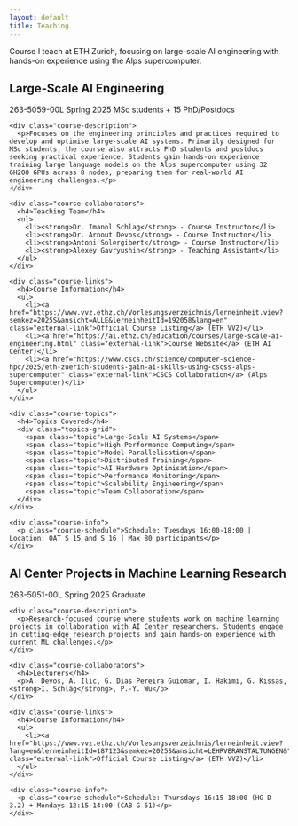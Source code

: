 ```yaml
---
layout: default
title: Teaching
---
```


<p class="page-description">Course I teach at ETH Zurich, focusing on large-scale AI engineering with hands-on experience using the Alps supercomputer.</p>

<section class="current-courses">
  <h2>Large-Scale AI Engineering</h2>
  
  <div class="course-card current">
    <div class="course-header">
      <div class="course-meta">
        <span class="course-code">263-5059-00L</span>
        <span class="semester">Spring 2025</span>
        <span class="level">MSc students + 15 PhD/Postdocs</span>
      </div>
    </div>
    
    <div class="course-description">
      <p>Focuses on the engineering principles and practices required to develop and optimise large-scale AI systems. Primarily designed for MSc students, the course also attracts PhD students and postdocs seeking practical experience. Students gain hands-on experience training large language models on the Alps supercomputer using 32 GH200 GPUs across 8 nodes, preparing them for real-world AI engineering challenges.</p>
    </div>
    
    <div class="course-collaborators">
      <h4>Teaching Team</h4>
      <ul>
        <li><strong>Dr. Imanol Schlag</strong> - Course Instructor</li>
        <li><strong>Dr. Arnout Devos</strong> - Course Instructor</li>
        <li><strong>Antoni Solergibert</strong> - Course Instructor</li>
        <li><strong>Alexey Gavryushin</strong> - Teaching Assistant</li>
      </ul>
    </div>
    
    <div class="course-links">
      <h4>Course Information</h4>
      <ul>
        <li><a href="https://www.vvz.ethz.ch/Vorlesungsverzeichnis/lerneinheit.view?semkez=2025S&ansicht=ALLE&lerneinheitId=192058&lang=en" class="external-link">Official Course Listing</a> (ETH VVZ)</li>
        <li><a href="https://ai.ethz.ch/education/courses/large-scale-ai-engineering.html" class="external-link">Course Website</a> (ETH AI Center)</li>
        <li><a href="https://www.cscs.ch/science/computer-science-hpc/2025/eth-zuerich-students-gain-ai-skills-using-cscss-alps-supercomputer" class="external-link">CSCS Collaboration</a> (Alps Supercomputer)</li>
      </ul>
    </div>
    
    <div class="course-topics">
      <h4>Topics Covered</h4>
      <div class="topics-grid">
        <span class="topic">Large-Scale AI Systems</span>
        <span class="topic">High-Performance Computing</span>
        <span class="topic">Model Parallelisation</span>
        <span class="topic">Distributed Training</span>
        <span class="topic">AI Hardware Optimisation</span>
        <span class="topic">Performance Monitoring</span>
        <span class="topic">Scalability Engineering</span>
        <span class="topic">Team Collaboration</span>
      </div>
    </div>
    
    <div class="course-info">
      <p class="course-schedule">Schedule: Tuesdays 16:00-18:00 | Location: OAT S 15 and S 16 | Max 80 participants</p>
    </div>
  </div>

</section>

<section class="current-courses">
  <h2>AI Center Projects in Machine Learning Research</h2>
  
  <div class="course-card">
    <div class="course-header">
      <div class="course-meta">
        <span class="course-code">263-5051-00L</span>
        <span class="semester">Spring 2025</span>
        <span class="level">Graduate</span>
      </div>
    </div>
    
    <div class="course-description">
      <p>Research-focused course where students work on machine learning projects in collaboration with AI Center researchers. Students engage in cutting-edge research projects and gain hands-on experience with current ML challenges.</p>
    </div>
    
    <div class="course-collaborators">
      <h4>Lecturers</h4>
      <p>A. Devos, A. Ilic, G. Dias Pereira Guiomar, I. Hakimi, G. Kissas, <strong>I. Schlág</strong>, P.-Y. Wu</p>
    </div>
    
    <div class="course-links">
      <h4>Course Information</h4>
      <ul>
        <li><a href="https://www.vvz.ethz.ch/Vorlesungsverzeichnis/lerneinheit.view?lang=en&lerneinheitId=187123&semkez=2025S&ansicht=LEHRVERANSTALTUNGEN&" class="external-link">Official Course Listing</a> (ETH VVZ)</li>
      </ul>
    </div>
    
    <div class="course-info">
      <p class="course-schedule">Schedule: Thursdays 16:15-18:00 (HG D 3.2) + Mondays 12:15-14:00 (CAB G 51)</p>
    </div>
  </div>

</section>

